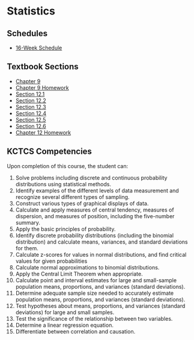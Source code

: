 # Statistics

## Schedules
* [16-Week Schedule](./Stats16Week.md)

## Textbook Sections

* [Chapter 9](./Introductory_Statistics_2e-Chapter_9.pdf)
* [Chapter 9 Homework](./Introductory_Statistics_2e-Chapter_9_HW.pdf)
* [Section 12.1](./Introductory_Statistics_2e-Section_12-1.pdf)
* [Section 12.2](./Introductory_Statistics_2e-Section_12-2.pdf)
* [Section 12.3](./Introductory_Statistics_2e-Section_12-3.pdf)
* [Section 12.4](./Introductory_Statistics_2e-Section_12-4.pdf)
* [Section 12.5](./Introductory_Statistics_2e-Section_12-5.pdf)
* [Section 12.6](./Introductory_Statistics_2e-Section_12-6.pdf)
* [Chapter 12 Homework](./Introductory_Statistics_2e-Section_12_HW.pdf)

## KCTCS Competencies

Upon completion of this course, the student can:
1.	Solve problems including discrete and continuous probability distributions using statistical methods.
2.	Identify examples of the different levels of data measurement and recognize several different types of sampling.
3.	Construct various types of graphical displays of data.
4.	Calculate and apply measures of central tendency, measures of dispersion, and measures of position, including the five-number summary.
5.	Apply the basic principles of probability.
6.	Identify discrete probability distributions (including the binomial distribution) and calculate means, variances, and standard deviations for them.
7.	Calculate z-scores for values in normal distributions, and find critical values for given probabilities
8.	Calculate normal approximations to binomial distributions.
9.	Apply the Central Limit Theorem when appropriate.
10.	Calculate point and interval estimates for large and small-sample population means, proportions, and variances (standard deviations).
11.	Determine adequate sample size needed to accurately estimate population means, proportions, and variances (standard deviations).
12.	Test hypotheses about means, proportions, and variances (standard deviations) for large and small samples.
13.	Test the significance of the relationship between two variables.
14.	Determine a linear regression equation.
15.	Differentiate between correlation and causation.